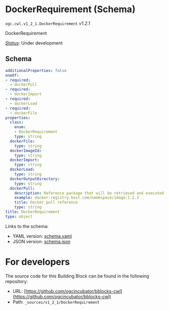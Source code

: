
# DockerRequirement (Schema)

`ogc.cwl.v1_2_1.DockerRequirement` *v1.2.1*

DockerRequirement

[*Status*](http://www.opengis.net/def/status): Under development

## Schema

```yaml
additionalProperties: false
oneOf:
- required:
  - dockerPull
- required:
  - dockerImport
- required:
  - dockerLoad
- required:
  - dockerFile
properties:
  class:
    enum:
    - DockerRequirement
    type: string
  dockerFile:
    type: string
  dockerImageId:
    type: string
  dockerImport:
    type: string
  dockerLoad:
    type: string
  dockerOutputDirectory:
    type: string
  dockerPull:
    description: Reference package that will be retrieved and executed by CWL.
    example: docker-registry.host.com/namespace/image:1.2.3
    title: Docker pull reference
    type: string
title: DockerRequirement
type: object

```

Links to the schema:

* YAML version: [schema.yaml](https://ogcincubator.github.io/bblocks-cwl/build/annotated/cwl/v1_2_1/DockerRequirement/schema.json)
* JSON version: [schema.json](https://ogcincubator.github.io/bblocks-cwl/build/annotated/cwl/v1_2_1/DockerRequirement/schema.yaml)


# For developers

The source code for this Building Block can be found in the following repository:

* URL: [https://github.com/ogcincubator/bblocks-cwl](https://github.com/ogcincubator/bblocks-cwl)
* Path: `_sources/v1_2_1/DockerRequirement`

